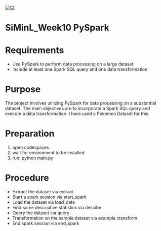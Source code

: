 [![CI](https://github.com/nogibjj/SiMinL_Week10/actions/workflows/CI.yml/badge.svg)](https://github.com/nogibjj/SiMinL_Week10/actions/workflows/CI.yml)

# SiMinL_Week10 PySpark

# Requirements
- Use PySpark to perform data processing on a large dataset
- Include at least one Spark SQL query and one data transformation

# Purpose 
The project involves utilizing PySpark for data processing on a substantial dataset. The main objectives are to incorporate a Spark SQL query and execute a data transformation. I have used a Pokemon Dataset for this.

# Preparation
1. open codespaces
2. wait for environment to be installed
3. run: python main.py

# Procedure
- Extract the dataset via extract
- Start a spark session via start_spark
- Load the dataset via load_data
- Find some descriptive statistics via descibe
- Query the dataset via query
- Transformation on the sample dataset via example_transform
- End spark session via end_spark

